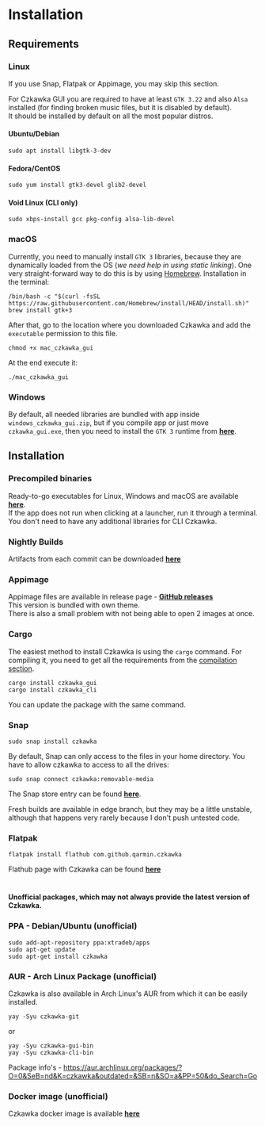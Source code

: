 # Installation
## Requirements
### Linux
If you use Snap, Flatpak or Appimage, you may skip this section.

For Czkawka GUI you are required to have at least `GTK 3.22` and also `Alsa` installed (for finding broken music files, but it is disabled by default).  
It should be installed by default on all the most popular distros.
#### Ubuntu/Debian
```
sudo apt install libgtk-3-dev
```
#### Fedora/CentOS
```
sudo yum install gtk3-devel glib2-devel
```
#### Void Linux (CLI only)
```
sudo xbps-install gcc pkg-config alsa-lib-devel
```

### macOS
Currently, you need to manually install `GTK 3` libraries, because they are dynamically loaded from the OS (*we need
help in using static linking*). One very straight-forward way to do this is by using [Homebrew](https://brew.sh/). Installation in the terminal:
```shell
/bin/bash -c "$(curl -fsSL https://raw.githubusercontent.com/Homebrew/install/HEAD/install.sh)"
brew install gtk+3
```
After that, go to the location where you downloaded Czkawka and add the `executable` permission to this file.
```shell
chmod +x mac_czkawka_gui
```
At the end execute it:
```shell
./mac_czkawka_gui
```

### Windows
By default, all needed libraries are bundled with app inside `windows_czkawka_gui.zip`, but if you compile app or just move `czkawka_gui.exe`, then you need to install the `GTK 3`
runtime from [**here**](https://github.com/tschoonj/GTK-for-Windows-Runtime-Environment-Installer/releases).

## Installation
### Precompiled binaries
Ready-to-go executables for Linux, Windows and macOS are available [**here**](https://github.com/qarmin/czkawka/releases/).  
If the app does not run when clicking at a launcher, run it through a terminal.  
You don't need to have any additional libraries for CLI Czkawka.

### Nightly Builds
Artifacts from each commit can be downloaded [**here**](https://github.com/qarmin/czkawka/actions)

### Appimage
Appimage files are available in release page - [**GitHub releases**](https://github.com/qarmin/czkawka/releases/)  
This version is bundled with own theme.  
There is also a small problem with not being able to open 2 images at once.

### Cargo
The easiest method to install Czkawka is using the `cargo` command. For compiling it, you need to get all the
requirements from the [compilation section](Compilation.md).
```
cargo install czkawka_gui
cargo install czkawka_cli
```
You can update the package with the same command.

### Snap
```
sudo snap install czkawka
```
By default, Snap can only access to the files in your home directory. You have to allow czkawka to access to all the drives:

```
sudo snap connect czkawka:removable-media
```

The Snap store entry can be found [**here**](https://snapcraft.io/czkawka).

Fresh builds are available in edge branch, but they may be a little unstable, although that happens very rarely
because I don't push untested code.

### Flatpak
```
flatpak install flathub com.github.qarmin.czkawka
```
Flathub page with Czkawka can be found [**here**](https://flathub.org/apps/details/com.github.qarmin.czkawka)

#
#

**Unofficial packages, which may not always provide the latest version of Czkawka.**

### PPA - Debian/Ubuntu (unofficial)
```
sudo add-apt-repository ppa:xtradeb/apps
sudo apt-get update
sudo apt-get install czkawka
```

### AUR - Arch Linux Package (unofficial)
Czkawka is also available in Arch Linux's AUR from which it can be easily installed.
```
yay -Syu czkawka-git
```
or
```
yay -Syu czkawka-gui-bin
yay -Syu czkawka-cli-bin
```

Package info's - https://aur.archlinux.org/packages/?O=0&SeB=nd&K=czkawka&outdated=&SB=n&SO=a&PP=50&do_Search=Go

### Docker image (unofficial)
Czkawka docker image is available [**here**](https://github.com/jlesage/docker-czkawka)
